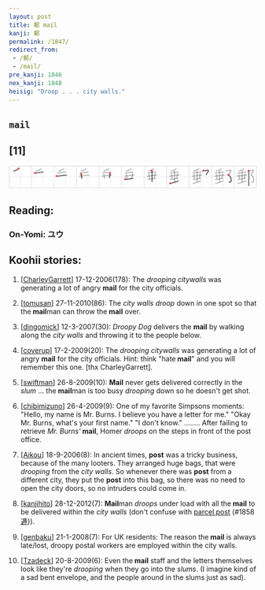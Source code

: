 ```yaml
---
layout: post
title: 郵 mail
kanji: 郵
permalink: /1847/
redirect_from:
 - /郵/
 - /mail/
pre_kanji: 1846
nex_kanji: 1848
heisig: "Droop . . . city walls."
---
```


## `mail`

## [11]

<div class="stroke"><img src="../images/E983B5.png" /></div>

## Reading:

### On-Yomi: ユウ

## Koohii stories:

1) [<a href="http://kanji.koohii.com/profile/CharleyGarrett">CharleyGarrett</a>] 17-12-2006(178): The <em>drooping</em> <em>citywalls</em> was generating a lot of angry <strong>mail</strong> for the city officials. 

2) [<a href="http://kanji.koohii.com/profile/tomusan">tomusan</a>] 27-11-2010(86): The <em>city walls</em> <em>droop</em> down in one spot so that the<strong> mail</strong>man can throw the<strong> mail</strong> over. 

3) [<a href="http://kanji.koohii.com/profile/dingomick">dingomick</a>] 12-3-2007(30): <em>Droopy Dog</em> delivers the <strong>mail</strong> by walking along the <em>city walls</em> and throwing it to the people below. 

4) [<a href="http://kanji.koohii.com/profile/coverup">coverup</a>] 17-2-2009(20): The <em>drooping</em> <em>citywalls</em> was generating a lot of angry <strong>mail</strong> for the city officials. Hint: think &quot;hate<strong> mail</strong>&quot; and you will remember this one. [thx CharleyGarrett]. 

5) [<a href="http://kanji.koohii.com/profile/swiftman">swiftman</a>] 26-8-2009(10): <strong>Mail</strong> never gets delivered correctly in the <em>slum</em> ... the<strong> mail</strong>man is too busy <em>drooping</em> down so he doesn&#039;t get shot. 

6) [<a href="http://kanji.koohii.com/profile/chibimizuno">chibimizuno</a>] 26-4-2009(9): One of my favorite Simpsons moments: &quot;Hello, my name is Mr. Burns. I believe you have a letter for me.&quot; &quot;Okay Mr. Burns, what&#039;s your first name.&quot; &quot;I don&#039;t know.&quot; ........ After failing to retrieve <em>Mr. Burns&#039;</em><strong> mail</strong>, Homer <em>droops</em> on the steps in front of the post office. 

7) [<a href="http://kanji.koohii.com/profile/Aikou">Aikou</a>] 18-9-2006(8): In ancient times, <strong>post</strong> was a tricky business, because of the many looters. They arranged huge bags, that were <em>drooping</em> from the <em>city walls</em>. So whenever there was <strong>post</strong> from a different city, they put the <strong>post</strong> into this bag, so there was no need to open the city doors, so no intruders could come in. 

8) [<a href="http://kanji.koohii.com/profile/kanjihito">kanjihito</a>] 28-12-2012(7): <strong>Mail</strong>man <em>droops</em> under load with all the<strong> mail</strong> to be delivered within the <em>city walls</em> (don&#039;t confuse with <a href="../1858">parcel post</a> <span class="index">(#1858 <a href="http://jisho.org/kanji/details/逓">逓</a>)</span>). 

9) [<a href="http://kanji.koohii.com/profile/genbaku">genbaku</a>] 21-1-2008(7): For UK residents: The reason the<strong> mail</strong> is always late/lost, droopy postal workers are employed within the city walls. 

10) [<a href="http://kanji.koohii.com/profile/Tzadeck">Tzadeck</a>] 20-8-2009(6): Even the<strong> mail</strong> staff and the letters themselves look like they&#039;re <em>drooping</em> when they go into the <em>slums</em>. (I imagine kind of a sad bent envelope, and the people around in the slums just as sad). 
